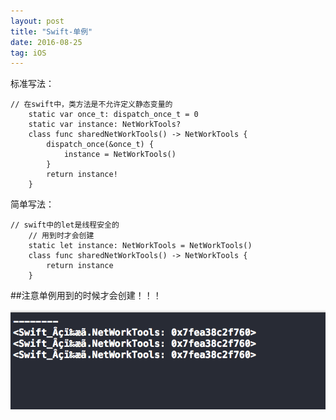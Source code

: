 ```yaml
---
layout: post
title: "Swift-单例"
date: 2016-08-25 
tag: iOS
---
```

标准写法：

```
// 在swift中，类方法是不允许定义静态变量的
    static var once_t: dispatch_once_t = 0
    static var instance: NetWorkTools?
    class func sharedNetWorkTools() -> NetWorkTools {
        dispatch_once(&once_t) { 
            instance = NetWorkTools()
        }
        return instance!
    }
```

简单写法：

```
// swift中的let是线程安全的
    // 用到时才会创建
    static let instance: NetWorkTools = NetWorkTools()
    class func sharedNetWorkTools() -> NetWorkTools {
        return instance
    }
```

##注意单例用到的时候才会创建！！！

![](/images/posts/2016-08-25-img.jpg)

